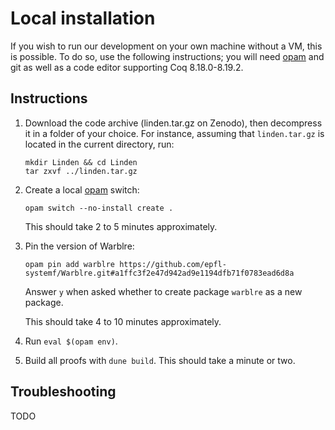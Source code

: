 # Local installation

If you wish to run our development on your own machine without a VM, this is possible. To do so, use the following instructions; you will need [opam](https://opam.ocaml.org/) and git as well as a code editor supporting Coq 8.18.0-8.19.2.

## Instructions

1. Download the code archive (linden.tar.gz on Zenodo), then decompress it in a folder of your choice. For instance, assuming that `linden.tar.gz` is located in the current directory, run:
   
   ```
   mkdir Linden && cd Linden
   tar zxvf ../linden.tar.gz
   ```

2. Create a local [opam](https://opam.ocaml.org/) switch:

   ```
   opam switch --no-install create .
   ```

   This should take 2 to 5 minutes approximately.

3. Pin the version of Warblre:

   ```
   opam pin add warblre https://github.com/epfl-systemf/Warblre.git#a1ffc3f2e47d942ad9e1194dfb71f0783ead6d8a
   ```

   Answer `y` when asked whether to create package `warblre` as a new package.

   This should take 4 to 10 minutes approximately.

4. Run `eval $(opam env)`.

5. Build all proofs with `dune build`. This should take a minute or two.

## Troubleshooting

TODO